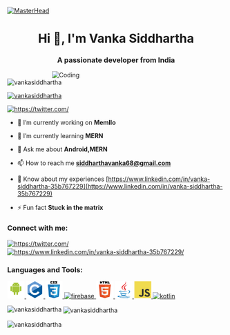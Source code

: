 [![MasterHead](https://1.bp.blogspot.com/-7A4WynwLsMw/XbBpCXG8fHI/AAAAAAAAMt4/uOa1bpLskYgrwGbllhSu2SDj_Mig8SXJQCLcBGAsYHQ/s1600/2000_600px.gif)](https://vankasiddhartha.io)
<h1 align="center">Hi 👋, I'm Vanka Siddhartha</h1>
<h3 align="center">A passionate developer from India</h3>
<img align ="right" alt = "Coding" width="400" src = "https://c.tenor.com/D5ScqejhhYkAAAAC/tenor.gif">

<p align="left"> <img src="https://komarev.com/ghpvc/?username=vankasiddhartha&label=Profile%20views&color=0e75b6&style=flat" alt="vankasiddhartha" /> </p>

<p align="left"> <a href="https://github.com/ryo-ma/github-profile-trophy"><img src="https://github-profile-trophy.vercel.app/?username=vankasiddhartha" alt="vankasiddhartha" /></a> </p>

<p align="left"> <a href="https://twitter.com/https://twitter.com/" target="blank"><img src="https://img.shields.io/twitter/follow/https://twitter.com/?logo=twitter&style=for-the-badge" alt="https://twitter.com/" /></a> </p>

- 🔭 I’m currently working on **Memllo**

- 🌱 I’m currently learning **MERN**

- 💬 Ask me about **Android,MERN**

- 📫 How to reach me **siddharthavanka68@gmail.com**

- 📄 Know about my experiences [https://www.linkedin.com/in/vanka-siddhartha-35b767229](https://www.linkedin.com/in/vanka-siddhartha-35b767229)

- ⚡ Fun fact **Stuck in the matrix**

<h3 align="left">Connect with me:</h3>
<p align="left">
<a href="https://twitter.com/https://twitter.com/" target="blank"><img align="center" src="https://raw.githubusercontent.com/rahuldkjain/github-profile-readme-generator/master/src/images/icons/Social/twitter.svg" alt="https://twitter.com/" height="30" width="40" /></a>
<a href="https://linkedin.com/in/https://www.linkedin.com/in/vanka-siddhartha-35b767229/" target="blank"><img align="center" src="https://raw.githubusercontent.com/rahuldkjain/github-profile-readme-generator/master/src/images/icons/Social/linked-in-alt.svg" alt="https://www.linkedin.com/in/vanka-siddhartha-35b767229/" height="30" width="40" /></a>
</p>

<h3 align="left">Languages and Tools:</h3>
<p align="left"> <a href="https://developer.android.com" target="_blank" rel="noreferrer"> <img src="https://raw.githubusercontent.com/devicons/devicon/master/icons/android/android-original-wordmark.svg" alt="android" width="40" height="40"/> </a> <a href="https://www.cprogramming.com/" target="_blank" rel="noreferrer"> <img src="https://raw.githubusercontent.com/devicons/devicon/master/icons/c/c-original.svg" alt="c" width="40" height="40"/> </a> <a href="https://www.w3schools.com/css/" target="_blank" rel="noreferrer"> <img src="https://raw.githubusercontent.com/devicons/devicon/master/icons/css3/css3-original-wordmark.svg" alt="css3" width="40" height="40"/> </a> <a href="https://firebase.google.com/" target="_blank" rel="noreferrer"> <img src="https://www.vectorlogo.zone/logos/firebase/firebase-icon.svg" alt="firebase" width="40" height="40"/> </a> <a href="https://www.w3.org/html/" target="_blank" rel="noreferrer"> <img src="https://raw.githubusercontent.com/devicons/devicon/master/icons/html5/html5-original-wordmark.svg" alt="html5" width="40" height="40"/> </a> <a href="https://www.java.com" target="_blank" rel="noreferrer"> <img src="https://raw.githubusercontent.com/devicons/devicon/master/icons/java/java-original.svg" alt="java" width="40" height="40"/> </a> <a href="https://developer.mozilla.org/en-US/docs/Web/JavaScript" target="_blank" rel="noreferrer"> <img src="https://raw.githubusercontent.com/devicons/devicon/master/icons/javascript/javascript-original.svg" alt="javascript" width="40" height="40"/> </a> <a href="https://kotlinlang.org" target="_blank" rel="noreferrer"> <img src="https://www.vectorlogo.zone/logos/kotlinlang/kotlinlang-icon.svg" alt="kotlin" width="40" height="40"/> </a> </p>

<p><img align="left" src="https://github-readme-stats.vercel.app/api/top-langs?username=vankasiddhartha&show_icons=true&locale=en&layout=compact" alt="vankasiddhartha" /></p>

<p>&nbsp;<img align="center" src="https://github-readme-stats.vercel.app/api?username=vankasiddhartha&show_icons=true&locale=en" alt="vankasiddhartha" /></p>

<p><img align="center" src="https://github-readme-streak-stats.herokuapp.com/?user=vankasiddhartha&" alt="vankasiddhartha" /></p>
